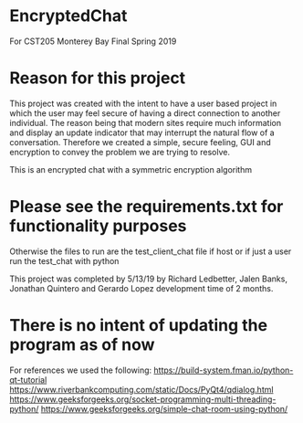# EncryptedChat
For CST205 Monterey Bay Final Spring 2019

# Reason for this project
This project was created with the intent to have a user based project 
in which the user may feel secure of having a direct connection to another individual.
The reason being that modern sites require much information and display
an update indicator that may interrupt the natural flow of a conversation.
Therefore we created a simple, secure feeling, GUI and encryption to convey
the problem we are trying to resolve.

This is an encrypted chat with a symmetric encryption algorithm
# Please see the requirements.txt for functionality purposes

Otherwise the files to run are the test_client_chat file if host or if just a user
run the test_chat with python

This project was completed by 5/13/19 by Richard Ledbetter, Jalen Banks,
Jonathan Quintero and Gerardo Lopez development time of 2 months.

# There is no intent of updating the program as of now
For references we used the following:
https://build-system.fman.io/python-qt-tutorial
https://www.riverbankcomputing.com/static/Docs/PyQt4/qdialog.html
https://www.geeksforgeeks.org/socket-programming-multi-threading-python/
https://www.geeksforgeeks.org/simple-chat-room-using-python/

